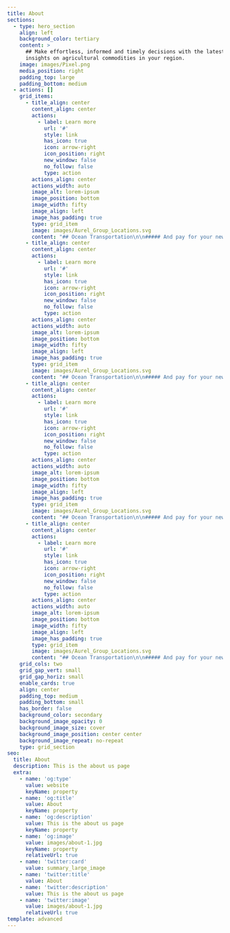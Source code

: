 ```yaml
---
title: About
sections:
  - type: hero_section
    align: left
    background_color: tertiary
    content: >
      ## Make effortless, informed and timely decisions with the latest news &
      insights on agricultural commodities in your region.
    image: images/Pixel.png
    media_position: right
    padding_top: large
    padding_bottom: medium
  - actions: []
    grid_items:
      - title_align: center
        content_align: center
        actions:
          - label: Learn more
            url: '#'
            style: link
            has_icon: true
            icon: arrow-right
            icon_position: right
            new_window: false
            no_follow: false
            type: action
        actions_align: center
        actions_width: auto
        image_alt: lorem-ipsum
        image_position: bottom
        image_width: fifty
        image_align: left
        image_has_padding: true
        type: grid_item
        image: images/Aurel_Group_Locations.svg
        content: "## Ocean Transportation\n\n##### And pay for your new lorem ipsum, interest‑free when you\_choose lorem ilpsum Monthly\_Installments.\n"
      - title_align: center
        content_align: center
        actions:
          - label: Learn more
            url: '#'
            style: link
            has_icon: true
            icon: arrow-right
            icon_position: right
            new_window: false
            no_follow: false
            type: action
        actions_align: center
        actions_width: auto
        image_alt: lorem-ipsum
        image_position: bottom
        image_width: fifty
        image_align: left
        image_has_padding: true
        type: grid_item
        image: images/Aurel_Group_Locations.svg
        content: "## Ocean Transportation\n\n##### And pay for your new lorem ipsum, interest‑free when you\_choose lorem ilpsum Monthly\_Installments.\n"
      - title_align: center
        content_align: center
        actions:
          - label: Learn more
            url: '#'
            style: link
            has_icon: true
            icon: arrow-right
            icon_position: right
            new_window: false
            no_follow: false
            type: action
        actions_align: center
        actions_width: auto
        image_alt: lorem-ipsum
        image_position: bottom
        image_width: fifty
        image_align: left
        image_has_padding: true
        type: grid_item
        image: images/Aurel_Group_Locations.svg
        content: "## Ocean Transportation\n\n##### And pay for your new lorem ipsum, interest‑free when you\_choose lorem ilpsum Monthly\_Installments.\n"
      - title_align: center
        content_align: center
        actions:
          - label: Learn more
            url: '#'
            style: link
            has_icon: true
            icon: arrow-right
            icon_position: right
            new_window: false
            no_follow: false
            type: action
        actions_align: center
        actions_width: auto
        image_alt: lorem-ipsum
        image_position: bottom
        image_width: fifty
        image_align: left
        image_has_padding: true
        type: grid_item
        image: images/Aurel_Group_Locations.svg
        content: "## Ocean Transportation\n\n##### And pay for your new lorem ipsum, interest‑free when you\_choose lorem ilpsum Monthly\_Installments.\n"
    grid_cols: two
    grid_gap_vert: small
    grid_gap_horiz: small
    enable_cards: true
    align: center
    padding_top: medium
    padding_bottom: small
    has_border: false
    background_color: secondary
    background_image_opacity: 0
    background_image_size: cover
    background_image_position: center center
    background_image_repeat: no-repeat
    type: grid_section
seo:
  title: About
  description: This is the about us page
  extra:
    - name: 'og:type'
      value: website
      keyName: property
    - name: 'og:title'
      value: About
      keyName: property
    - name: 'og:description'
      value: This is the about us page
      keyName: property
    - name: 'og:image'
      value: images/about-1.jpg
      keyName: property
      relativeUrl: true
    - name: 'twitter:card'
      value: summary_large_image
    - name: 'twitter:title'
      value: About
    - name: 'twitter:description'
      value: This is the about us page
    - name: 'twitter:image'
      value: images/about-1.jpg
      relativeUrl: true
template: advanced
---
```

